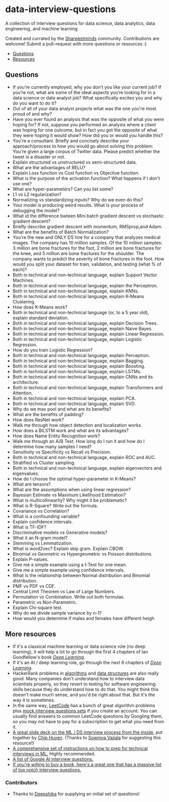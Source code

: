# data-interview-questions
A collection of interview questions for data science, data analytics, data engineering, and machine learning

Created and currated by the [Sharpestminds](https://www.sharpestminds.com) community. Contributions are welcome! Submit a pull-request with more questions or resources :)

- [Questions](#questions)
- [Resources](#more-resources)


## Questions
- If you’re currently employed, why you don’t you like your current job? If you’re not, what are some of the ideal aspects you’re looking for in a data science or data analyst job? What specifically excites you and why do you want to do it?
- Out of all of your data analyst projects what was the one you're most proud of and why?
- Have you ever found an analysis that was the opposite of what you were hoping for? If not, suppose you performed an analysis where a client was hoping for one outcome, but in fact you got the opposite of what they were hoping it would show? How did you or would you handle this?
- You're a consultant. Briefly and concisely describe your approach/process to how you would go about solving this problem: You're given a large corpus of Twitter data. Please predict whether the tweet is a disaster or not.
- Explain structured vs unstructured vs semi-structured data.
- What are the advantages of RELU?
- Explain Loss function vs Cost function vs Objective function.
- What is the purpose of the activation function? What happens if I don't use one?
- What are hyper-parameters? Can you list some?
- L1 vs L2 regularization?
- Normalizing vs standardizing inputs? Why do we even do this?
- Your model is producing weird results. What is your process of debugging the model?
- What id the difference bwteen Mini batch gradient descent vs stochastic gradient descent?
- Briefly describe gradient descent with momentum, RMSprop,and Adam.
- What are the benefits of Batch Normalization?
- You're the new and ONLY DS hire for a company that analyzes medical images. The company has 10 million samples. Of the 10 million samples: 3 million are bone fractures for the foot, 2 million are bone fractures for the knee, and 5 million are bone fractures for the shoulder. The company wants to predict the severity of bone fractures in the foot. How would you split your dataset for train, validation, and testing (what % of each)?
- Both in technical and non-technical language, explain Support Vector Machines.
- Both in technical and non-technical language, explain the Perceptron.
- Both in technical and non-technical language, explain KNNs.
- Both in technical and non-technical language, explain K-Means Clustering.
- How does K-Means work?
- Both in technical and non-technical language (or, to a 5 year old), explain standard deviation.
- Both in technical and non-technical language, explain Decision Trees.
- Both in technical and non-technical language, explain Naive Bayes.
- Both in technical and non-technical language, explain Linear Regression.
- Both in technical and non-technical language, explain Logistic Regression.
- How do you train Logistic Regression?
- Both in technical and non-technical language, explain Perceptron.
- Both in technical and non-technical language, explain Bagging.
- Both in technical and non-technical language, explain Boosting.
- Both in technical and non-technical language, explain LSTMs.
- Both in technical and non-technical language, explain CNNs and its architecture.
- Both in technical and non-technical language, explain Transformers and Attention.
- Both in technical and non-technical language, explain PCA.
- Both in technical and non-technical language, explain SVD.
- Why do we max pool and what are its benefits?
- What are the benefits of padding?
- How does ResNet work?
- Walk me through how object detection and localization works.
- How does a BiLSTM work and what are its advantages?
- How does Name Entity Recognition work?
- Walk me through an A/B Test. How long do I run it and how do I determine how many samples I need?
- Sensitivity vs Specificity vs Recall vs Precision.
- Both in technical and non-technical language, explain ROC and AUC.
- Stratified vs Cluster sampling.
- Both in technical and non-technical language, explain eigenvectors and eigenvalues.
- How do I choose the optimal hyper-parameter in K-Means?
- What are tensors?
- What are the assumptions when using linear regression?
- Bayesian Estimate vs Maximum Likelihood Estimation?
- What is multicollinearity? Why might it be problematic?
- What is R-Square? Write out the formula.
- Covariance vs Correlation?
- What is a confounding variable?
- Explain confidence intervals.
- What is TF-IDF?
- Discriminative models vs Generative models?
- What it an N-gram model?
- Stemming vs Lemmatization.
- What is word2vec? Explain skip gram. Explain CBOW.
- Binomial vs Geometric vs Hypergeometric vs Poisson distributions.
- Explain P-values.
- Give me a simple example using a t-Test for one mean.
- Give me a simple example using confidence intervals.
- What is the relationship between Normal distribution and Binomial distribution.
- PMF vs PDF vs CDF.
- Central Limit Theorem vs Law of Large Numbers.
- Permutation vs Combination. Write out both formulas.
- Parametric vs Non-Parametric.
- Explain Chi-square test.
- Why do we divide sample variance by n-1?
- How would you determine if males and females have different heigh

## More resources

- If it's a classical machine learning or data science role (no deep learning), it will help a lot to go through the first 4 chapters of Ian Goodfellow's book [_Deep Learning_](http://www.deeplearningbook.org).
- If it's an AI / deep learning role, go through the next 6 chapters of [_Deep Learning_](http://www.deeplearningbook.org).
- HackerRank problems in [algorithms](https://www.hackerrank.com/domains/algorithms) and [data structures](https://www.hackerrank.com/domains/data-structures) are also really good. Many companies don't understand how to interview data scientists properly, so they revert to testing for software engineering skills because they do understand how to do that. You might think this doesn't make much sense, and you'd be right about that. But it's the way it is sometimes.
- In the same way, [LeetCode](https://leetcode.com/problemset/all/) has a bunch of great algorithm problems plus [mock interview questions sets](https://leetcode.com/interview/) if you create an account. You can usually find answers to common LeetCode questions by Googling them, so you may not have to pay for a subscription to get what you need from it.
- [A great slide deck on the ML / DS interview process from the inside](https://docs.google.com/presentation/d/1MX2V6fTp71j1aztvY5HLYM44iLG4HYMrYd4Dxn6Cxnw/edit#slide=id.g2f3b97889d_0_0), put together by [Chip Huyen](https://github.com/chiphuyen). (Thanks to [Sowmya Vajjala](https://app.sharpestminds.com/u/H6bvZrK8W7fnzJCtd) for suggesting this resource!)
- [A comprehensive set of instructions on how to prep for technical interviews in ML.](https://github.com/ShuaiW/data-science-question-answer) Highly recommended.
- [A list of Google AI interview questions.](https://medium.com/acing-ai/google-ai-interview-questions-acing-the-ai-interview-1791ad7dc3ae)
- [If you're willing to buy a book, here's a great one that has a massive list of top notch interview questions.](https://www.amazon.com/Heard-Data-Science-Interviews-Interview/dp/1727287320)

### Contributors
- Thanks to [Deepshika](https://www.linkedin.com/in/deepshika-sharma-a8a8bb101/) for supplying an initial set of questions!

